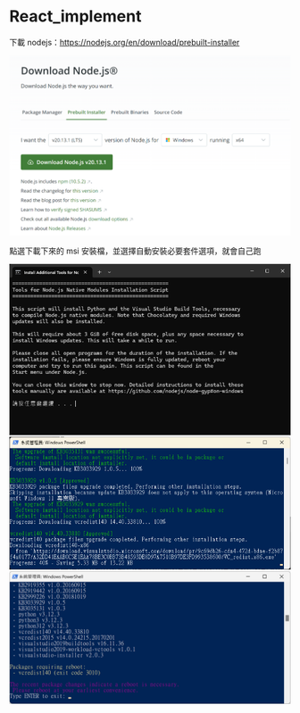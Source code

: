 # React_implement

下載 nodejs：https://nodejs.org/en/download/prebuilt-installer


![alt text](image-1.png)

點選下載下來的 msi 安裝檔，並選擇自動安裝必要套件選項，就會自己跑

![alt text](image.png)
![alt text](image-2.png)
![alt text](image-3.png)